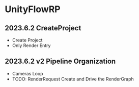 # UnityFlowRP
## 2023.6.2 CreateProject

- Create Project    
- Only Render Entry  

## 2023.6.2 v2 Pipeline Organization

 - Cameras Loop    
 - TODO: RenderRequest Create and Drive the RenderGraph